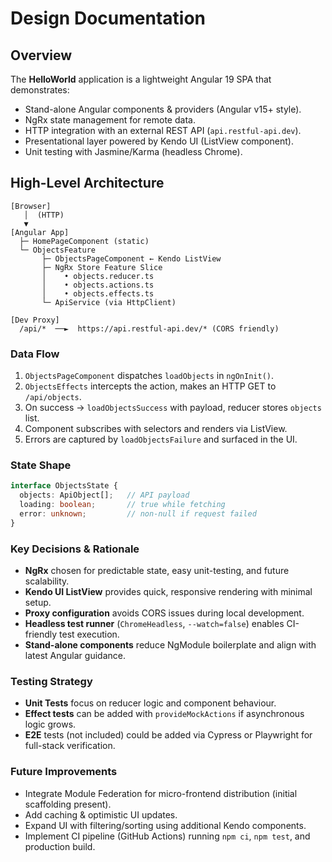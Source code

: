# Design Documentation

## Overview
The **HelloWorld** application is a lightweight Angular 19 SPA that demonstrates:

* Stand-alone Angular components & providers (Angular v15+ style).
* NgRx state management for remote data.
* HTTP integration with an external REST API (`api.restful-api.dev`).
* Presentational layer powered by Kendo UI (ListView component).
* Unit testing with Jasmine/Karma (headless Chrome).

## High-Level Architecture
```
[Browser]
   │  (HTTP)
   ▼
[Angular App]
  ├─ HomePageComponent (static)
  └─ ObjectsFeature
       ├─ ObjectsPageComponent ← Kendo ListView
       ├─ NgRx Store Feature Slice
       │    • objects.reducer.ts
       │    • objects.actions.ts
       │    • objects.effects.ts
       └─ ApiService (via HttpClient)

[Dev Proxy]
  /api/*  ──►  https://api.restful-api.dev/* (CORS friendly)
```

### Data Flow
1. `ObjectsPageComponent` dispatches `loadObjects` in `ngOnInit()`.
2. `ObjectsEffects` intercepts the action, makes an HTTP GET to `/api/objects`.
3. On success → `loadObjectsSuccess` with payload, reducer stores `objects` list.
4. Component subscribes with selectors and renders via ListView.
5. Errors are captured by `loadObjectsFailure` and surfaced in the UI.

### State Shape
```ts
interface ObjectsState {
  objects: ApiObject[];   // API payload
  loading: boolean;       // true while fetching
  error: unknown;         // non-null if request failed
}
```

### Key Decisions & Rationale
* **NgRx** chosen for predictable state, easy unit-testing, and future scalability.
* **Kendo UI ListView** provides quick, responsive rendering with minimal setup.
* **Proxy configuration** avoids CORS issues during local development.
* **Headless test runner** (`ChromeHeadless`, `--watch=false`) enables CI-friendly test execution.
* **Stand-alone components** reduce NgModule boilerplate and align with latest Angular guidance.

### Testing Strategy
* **Unit Tests** focus on reducer logic and component behaviour.
* **Effect tests** can be added with `provideMockActions` if asynchronous logic grows.
* **E2E** tests (not included) could be added via Cypress or Playwright for full-stack verification.

### Future Improvements
* Integrate Module Federation for micro-frontend distribution (initial scaffolding present).
* Add caching & optimistic UI updates.
* Expand UI with filtering/sorting using additional Kendo components.
* Implement CI pipeline (GitHub Actions) running `npm ci`, `npm test`, and production build. 